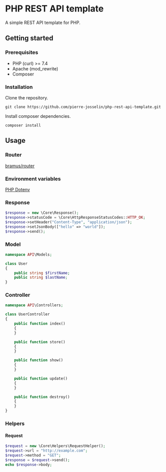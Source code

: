# PHP REST API template

A simple REST API template for PHP.

## Getting started

### Prerequisites

- PHP (curl) >= 7.4
- Apache (mod_rewrite)
- Composer

### Installation

Clone the repository.

```
git clone https://github.com/pierre-josselin/php-rest-api-template.git
```

Install composer dependencies.

```
composer install
```

## Usage

### Router

[bramus/router](https://github.com/bramus/router)

### Environment variables

[PHP Dotenv](https://github.com/vlucas/phpdotenv)

### Response

```php
$response = new \Core\Response();
$response->statusCode = \Core\HttpResponseStatusCodes::HTTP_OK;
$response->setHeader("Content-Type", "application/json");
$response->setJsonBody(["hello" => "world"]);
$response->send();
```

### Model

```php
namespace API\Models;

class User
{
    public string $firstName;
    public string $lastName;
}
```

### Controller

```php
namespace API\Controllers;

class UserController
{
    public function index()
    {
    }

    public function store()
    {
    }

    public function show()
    {
    }

    public function update()
    {
    }

    public function destroy()
    {
    }
}
```

### Helpers

#### Request

```php
$request = new \Core\Helpers\RequestHelper();
$request->url = "http://example.com";
$request->method = "GET";
$response = $request->send();
echo $response->body;
```
